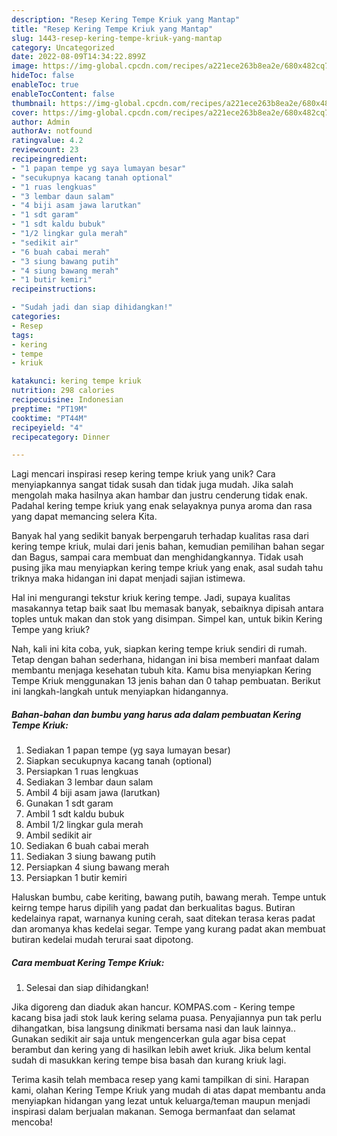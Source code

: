 ```yaml
---
description: "Resep Kering Tempe Kriuk yang Mantap"
title: "Resep Kering Tempe Kriuk yang Mantap"
slug: 1443-resep-kering-tempe-kriuk-yang-mantap
category: Uncategorized
date: 2022-08-09T14:34:22.899Z
image: https://img-global.cpcdn.com/recipes/a221ece263b8ea2e/680x482cq70/kering-tempe-kriuk-foto-resep-utama.jpg
hideToc: false
enableToc: true
enableTocContent: false
thumbnail: https://img-global.cpcdn.com/recipes/a221ece263b8ea2e/680x482cq70/kering-tempe-kriuk-foto-resep-utama.jpg
cover: https://img-global.cpcdn.com/recipes/a221ece263b8ea2e/680x482cq70/kering-tempe-kriuk-foto-resep-utama.jpg
author: Admin
authorAv: notfound
ratingvalue: 4.2
reviewcount: 23
recipeingredient:
- "1 papan tempe yg saya lumayan besar"
- "secukupnya kacang tanah optional"
- "1 ruas lengkuas"
- "3 lembar daun salam"
- "4 biji asam jawa larutkan"
- "1 sdt garam"
- "1 sdt kaldu bubuk"
- "1/2 lingkar gula merah"
- "sedikit air"
- "6 buah cabai merah"
- "3 siung bawang putih"
- "4 siung bawang merah"
- "1 butir kemiri"
recipeinstructions:

- "Sudah jadi dan siap dihidangkan!"
categories:
- Resep
tags:
- kering
- tempe
- kriuk

katakunci: kering tempe kriuk 
nutrition: 298 calories
recipecuisine: Indonesian
preptime: "PT19M"
cooktime: "PT44M"
recipeyield: "4"
recipecategory: Dinner

---
```





Lagi mencari inspirasi resep kering tempe kriuk yang unik? Cara menyiapkannya sangat tidak susah dan tidak juga mudah. Jika salah mengolah maka hasilnya akan hambar dan justru cenderung tidak enak. Padahal kering tempe kriuk yang enak selayaknya punya aroma dan rasa yang dapat memancing selera Kita.





Banyak hal yang sedikit banyak berpengaruh terhadap kualitas rasa dari kering tempe kriuk, mulai dari jenis bahan, kemudian pemilihan bahan segar dan Bagus, sampai cara membuat dan menghidangkannya. Tidak usah pusing jika mau menyiapkan kering tempe kriuk yang enak,      asal sudah tahu triknya maka hidangan ini dapat menjadi sajian istimewa.














Hal ini mengurangi tekstur kriuk kering tempe. Jadi, supaya kualitas masakannya tetap baik saat Ibu memasak banyak, sebaiknya dipisah antara toples untuk makan dan stok yang disimpan. Simpel kan, untuk bikin Kering Tempe yang kriuk?






Nah, kali ini kita coba, yuk, siapkan kering tempe kriuk sendiri di rumah. Tetap dengan bahan sederhana, hidangan ini bisa memberi manfaat dalam membantu menjaga kesehatan tubuh kita. Kamu bisa menyiapkan Kering Tempe Kriuk menggunakan 13 jenis bahan dan 0 tahap pembuatan. Berikut ini langkah-langkah untuk menyiapkan hidangannya.

<!--inarticleads1-->

##### Bahan-bahan dan bumbu yang harus ada dalam pembuatan Kering Tempe Kriuk:

1. Sediakan 1 papan tempe (yg saya lumayan besar)
1. Siapkan secukupnya kacang tanah (optional)
1. Persiapkan 1 ruas lengkuas
1. Sediakan 3 lembar daun salam
1. Ambil 4 biji asam jawa (larutkan)
1. Gunakan 1 sdt garam
1. Ambil 1 sdt kaldu bubuk
1. Ambil 1/2 lingkar gula merah
1. Ambil sedikit air
1. Sediakan 6 buah cabai merah
1. Sediakan 3 siung bawang putih
1. Persiapkan 4 siung bawang merah
1. Persiapkan 1 butir kemiri


Haluskan bumbu, cabe keriting, bawang putih, bawang merah. Tempe untuk keirng tempe harus dipilih yang padat dan berkualitas bagus. Butiran kedelainya rapat, warnanya kuning cerah, saat ditekan terasa keras padat dan aromanya khas kedelai segar. Tempe yang kurang padat akan membuat butiran kedelai mudah terurai saat dipotong. 

<!--inarticleads2-->

##### Cara membuat Kering Tempe Kriuk:


1. Selesai dan siap dihidangkan!

Jika digoreng dan diaduk akan hancur. KOMPAS.com - Kering tempe kacang bisa jadi stok lauk kering selama puasa. Penyajiannya pun tak perlu dihangatkan, bisa langsung dinikmati bersama nasi dan lauk lainnya.. Gunakan sedikit air saja untuk mengencerkan gula agar bisa cepat berambut dan kering yang di hasilkan lebih awet kriuk. Jika belum kental sudah di masukkan kering tempe bisa basah dan kurang kriuk lagi. 

Terima kasih telah membaca resep yang kami tampilkan di sini. Harapan kami, olahan Kering Tempe Kriuk yang mudah di atas dapat membantu anda menyiapkan hidangan yang lezat untuk keluarga/teman maupun menjadi inspirasi dalam berjualan makanan. Semoga bermanfaat dan selamat mencoba!
